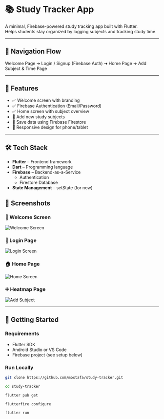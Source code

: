 # 📚 Study Tracker App

A minimal, Firebase-powered study tracking app built with Flutter.  
Helps students stay organized by logging subjects and tracking study time.

---

## 🧭 Navigation Flow

Welcome Page ➜ Login / Signup (Firebase Auth) ➜ Home Page ➜ Add Subject & Time Page

---

## 🚀 Features

- ✅ Welcome screen with branding
- ✅ Firebase Authentication (Email/Password)
- ✅ Home screen with subject overview
- 🔄 Add new study subjects
- 🔄 Save data using Firebase Firestore
- 🔄 Responsive design for phone/tablet

---

## 🛠️ Tech Stack

- **Flutter** – Frontend framework
- **Dart** – Programming language
- **Firebase** – Backend-as-a-Service
  - Authentication
  - Firestore Database
- **State Management** – setState (for now)

## 📱 Screenshots

### 👋 Welcome Screen
![Welcome Screen](screenshots/WelcomeScreen.png)

### 🔐 Login Page
![Login Screen](screenshots/LoginScreen.png)

### 🏠 Home Page
![Home Screen](screenshots/HomeScreen.png)

### ➕ Heatmap Page
![Add Subject]()


---

## 🔧 Getting Started

### Requirements

- Flutter SDK
- Android Studio or VS Code
- Firebase project (see setup below)

### Run Locally

```bash
git clone https://github.com/mostafa/study-tracker.git

cd study-tracker

flutter pub get

flutterfire configure

flutter run
